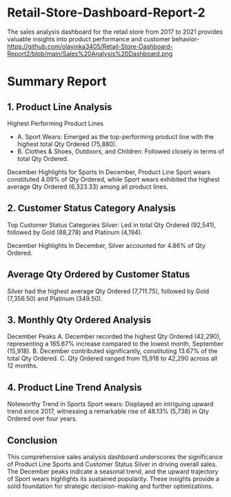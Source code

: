 # Retail-Store-Dashboard-Report-2
The sales analysis dashboard for the retail store from 2017 to 2021 provides valuable insights into product performance and customer behavior- https://github.com/olayinka3405/Retail-Store-Dashboard-Report2/blob/main/Sales%20Analysis%20Dashboard.png

# Summary Report
## 1. Product Line Analysis
Highest Performing Product Lines

- A. Sport Wears: Emerged as the top-performing product line with the highest total Qty Ordered (75,880).
- B. Clothes & Shoes, Outdoors, and Children: Followed closely in terms of total Qty Ordered.

December Highlights for Sports
In December, Product Line Sport wears constituted 4.09% of Qty Ordered, while Sport wears exhibited the highest average Qty Ordered (6,323.33) among all product lines.

## 2. Customer Status Category Analysis
Top Customer Status Categories
Silver: Led in total Qty Ordered (92,541), followed by Gold (88,278) and Platinum (4,194).

December Highlights
In December, Silver accounted for 4.86% of Qty Ordered.

## Average Qty Ordered by Customer Status
Silver had the highest average Qty Ordered (7,711.75), followed by Gold (7,356.50) and Platinum (349.50).

## 3. Monthly Qty Ordered Analysis
December Peaks
A. December recorded the highest Qty Ordered (42,290), representing a 165.67% increase compared to the lowest month, September (15,918).
B. December contributed significantly, constituting 13.67% of the total Qty Ordered.
C. Qty Ordered ranged from 15,918 to 42,290 across all 12 months.

## 4. Product Line Trend Analysis
Noteworthy Trend in Sports
Sport wears: Displayed an intriguing upward trend since 2017, witnessing a remarkable rise of 48.13% (5,738) in Qty Ordered over four years.

## Conclusion
This comprehensive sales analysis dashboard underscores the significance of Product Line Sports and Customer Status Silver in driving overall sales. The December peaks indicate a seasonal trend, and the upward trajectory of Sport wears highlights its sustained popularity. These insights provide a solid foundation for strategic decision-making and further optimizations.
